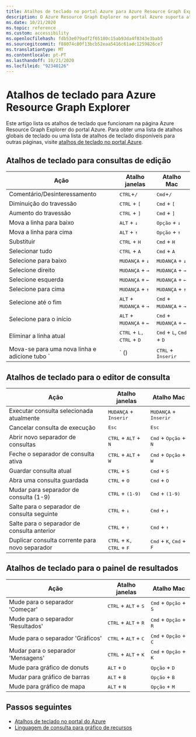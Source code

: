 ```yaml
---
title: Atalhos de teclado no portal Azure para Azure Resource Graph Explorer
description: O Azure Resource Graph Explorer no portal Azure suporta atalhos de teclado para o ajudar a executar ações e navegar.
ms.date: 10/21/2020
ms.topic: reference
ms.custom: accessibility
ms.openlocfilehash: fdb53e079adf2f65180c15ab93da4f8343e3bab5
ms.sourcegitcommit: f88074c00f13bcb52eaa5416c61adc1259826ce7
ms.translationtype: MT
ms.contentlocale: pt-PT
ms.lasthandoff: 10/21/2020
ms.locfileid: "92340126"
---
```

# <a name="keyboard-shortcuts-for-azure-resource-graph-explorer"></a>Atalhos de teclado para Azure Resource Graph Explorer

Este artigo lista os atalhos de teclado que funcionam na página Azure Resource Graph Explorer do portal Azure. Para obter uma lista de atalhos globais de teclado ou uma lista de atalhos de teclado disponíveis para outras páginas, visite [atalhos de teclado no portal Azure](../../../azure-portal/azure-portal-keyboard-shortcuts.md).

## <a name="keyboard-shortcuts-for-editing-queries"></a>Atalhos de teclado para consultas de edição

| Ação | Atalho janelas | Atalho Mac |
|---|---|---|
|Comentário/Desinteressamento |<kbd>CTRL</kbd>+<kbd>/</kbd> | <kbd>Cmd</kbd>+<kbd>/</kbd> |
|Diminuição do travessão |<kbd>CTRL</kbd> + <kbd>[</kbd> |<kbd>Cmd</kbd> + <kbd>[</kbd> |
|Aumento do travessão |<kbd>CTRL</kbd> + <kbd>]</kbd> |<kbd>Cmd</kbd> + <kbd>]</kbd> |
|Mova a linha para baixo |<kbd>ALT</kbd> + <kbd>↓</kbd> |<kbd>Opção</kbd> + <kbd>↓</kbd> |
|Mova a linha para cima |<kbd>ALT</kbd> + <kbd>↑</kbd> |<kbd>Opção</kbd> + <kbd>↑</kbd> |
|Substituir |<kbd>CTRL</kbd> + <kbd>H</kbd> |<kbd>Cmd</kbd> + <kbd>H</kbd> |
|Selecionar tudo |<kbd>CTRL</kbd> + <kbd>A</kbd> |<kbd>Cmd</kbd> + <kbd>A</kbd> |
|Selecione para baixo |<kbd>MUDANÇA</kbd> + <kbd>↓</kbd> |<kbd>MUDANÇA</kbd> + <kbd>↓</kbd> |
|Selecione direito |<kbd>MUDANÇA</kbd> + <kbd>→</kbd> |<kbd>MUDANÇA</kbd> + <kbd>→</kbd> |
|Selecione esquerda |<kbd>MUDANÇA</kbd> + <kbd>←</kbd> |<kbd>MUDANÇA</kbd> + <kbd>←</kbd> |
|Selecione para cima |<kbd>MUDANÇA</kbd> + <kbd>↑</kbd> |<kbd>MUDANÇA</kbd> + <kbd>↑</kbd> |
|Selecione até o fim |<kbd>ALT</kbd> + <kbd>MUDANÇA</kbd> + <kbd>→</kbd> |<kbd>Cmd</kbd> + <kbd>MUDANÇA</kbd> + <kbd>→</kbd> |
|Selecione para o início |<kbd>ALT</kbd> + <kbd>MUDANÇA</kbd> + <kbd>←</kbd> |<kbd>Cmd</kbd> + <kbd>MUDANÇA</kbd> + <kbd>←</kbd> |
|Eliminar a linha atual |<kbd>CTRL</kbd> + <kbd>L,</kbd> <kbd>CTRL</kbd> + <kbd>D</kbd>  |<kbd>Cmd</kbd> + <kbd>L</kbd>, <kbd>Cmd</kbd> + <kbd>D</kbd> |
|Mova-se para uma nova linha e adicione tubo `|` () |<kbd>CTRL</kbd> + <kbd>Inserir</kbd> |<kbd>Cmd</kbd> + <kbd>Inserir</kbd> |

## <a name="keyboard-shortcuts-for-the-query-editor"></a>Atalhos de teclado para o editor de consulta

| Ação | Atalho janelas | Atalho Mac |
|---|---|---|
|Executar consulta selecionada atualmente |<kbd>MUDANÇA</kbd> + <kbd>Inserir</kbd> | <kbd>MUDANÇA</kbd> + <kbd>Inserir</kbd> |
|Cancelar consulta de execução |<kbd>Esc</kbd> | <kbd>Esc</kbd> |
|Abrir novo separador de consultas |<kbd>CTRL</kbd> + <kbd>ALT</kbd> + <kbd>N</kbd> | <kbd>Cmd</kbd> + <kbd>Opção</kbd> + <kbd>N</kbd> |
|Feche o separador de consulta ativa |<kbd>CTRL</kbd> + <kbd>ALT</kbd> + <kbd>W</kbd> | <kbd>Cmd</kbd> + <kbd>Opção</kbd> + <kbd>W</kbd> |
|Guardar consulta atual |<kbd>CTRL</kbd> + <kbd>S</kbd> | <kbd>Cmd</kbd> + <kbd>S</kbd> |
|Abra uma consulta guardada |<kbd>CTRL</kbd> + <kbd>O</kbd> | <kbd>Cmd</kbd> + <kbd>O</kbd> |
|Mudar para separador de consulta (1-9) |<kbd>CTRL</kbd> + <kbd>(1-9)</kbd> | <kbd>Cmd</kbd> + <kbd>(1-9)</kbd> |
|Salte para o separador de consulta seguinte |<kbd>CTRL</kbd> + <kbd>↓</kbd> | <kbd>Cmd</kbd> + <kbd>↓</kbd> |
|Salte para o separador de consulta anterior |<kbd>CTRL</kbd> + <kbd>↑</kbd> | <kbd>Cmd</kbd> + <kbd>↑</kbd> |
|Duplicar consulta corrente para novo separador |<kbd>CTRL</kbd> + <kbd>K,</kbd> <kbd>CTRL</kbd> + <kbd>F</kbd> | <kbd>Cmd</kbd> + <kbd>K</kbd>, <kbd>Cmd</kbd> + <kbd>F</kbd> |

## <a name="keyboard-shortcuts-for-the-results-pane"></a>Atalhos de teclado para o painel de resultados

| Ação | Atalho janelas | Atalho Mac |
|---|---|---|
|Mude para o separador 'Começar'  |<kbd>CTRL</kbd> + <kbd>ALT</kbd> + <kbd>S</kbd> | <kbd>Cmd</kbd> + <kbd>Opção</kbd> + <kbd>S</kbd> |
|Mude para o separador 'Resultados'  |<kbd>CTRL</kbd> + <kbd>ALT</kbd> + <kbd>R</kbd> | <kbd>Cmd</kbd> + <kbd>Opção</kbd> + <kbd>R</kbd> |
|Mude para o separador 'Gráficos'  |<kbd>CTRL</kbd> + <kbd>ALT</kbd> + <kbd>C</kbd> | <kbd>Cmd</kbd> + <kbd>Opção</kbd> + <kbd>C</kbd> |
|Mudar para o separador 'Mensagens'  |<kbd>CTRL</kbd> + <kbd>ALT</kbd> + <kbd>K</kbd> | <kbd>Cmd</kbd> + <kbd>Opção</kbd> + <kbd>K</kbd> |
|Mude para gráfico de donuts  |<kbd>ALT</kbd> + <kbd>D</kbd> | <kbd>Opção</kbd> + <kbd>D</kbd> |
|Mudar para gráfico de barras  |<kbd>ALT</kbd> + <kbd>B</kbd> | <kbd>Opção</kbd> + <kbd>B</kbd> |
|Mude para gráfico de mapa  |<kbd>ALT</kbd> + <kbd>N</kbd> | <kbd>Opção</kbd> + <kbd>M</kbd> |

## <a name="next-steps"></a>Passos seguintes

- [Atalhos de teclado no portal do Azure](../../../azure-portal/azure-portal-keyboard-shortcuts.md)
- [Linguagem de consulta para gráfico de recursos](../concepts/query-language.md)
